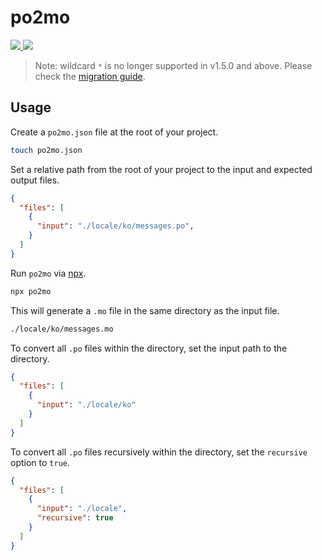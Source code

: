 # po2mo

<p align="left">
  <a href="https://npm.im/po2mo">
    <img src="https://badgen.net/npm/v/po2mo">
  </a>

  <a href="https://github.com/devjiwonchoi/po2mo/actions?workflow=CI">
    <img src="https://github.com/devjiwonchoi/po2mo/actions/workflows/node_ci.yml/badge.svg">
  </a>
</p>

> Note: wildcard `*` is no longer supported in v1.5.0 and above. Please check the [migration guide](./migration.md).

## Usage

Create a `po2mo.json` file at the root of your project.

```bash
touch po2mo.json
```

Set a relative path from the root of your project to the input and expected output files.

```json
{
  "files": [
    {
      "input": "./locale/ko/messages.po",
    }
  ]
}
```

Run `po2mo` via [npx](https://docs.npmjs.com/cli/v10/commands/npx).

```bash
npx po2mo
```

This will generate a `.mo` file in the same directory as the input file.

```bash
./locale/ko/messages.mo
```

To convert all `.po` files within the directory, set the input path to the directory.

```json
{
  "files": [
    {
      "input": "./locale/ko"
    }
  ]
}

```

To convert all `.po` files recursively within the directory, set the `recursive` option to `true`.

```json
{
  "files": [
    {
      "input": "./locale",
      "recursive": true
    }
  ]
}
```
